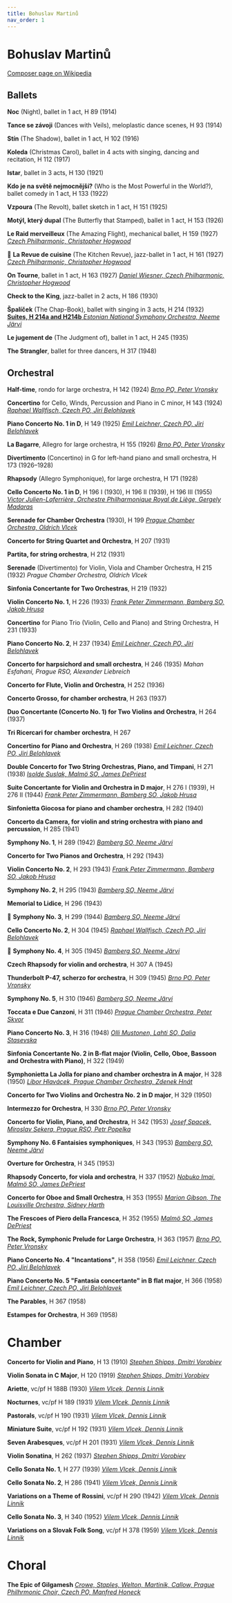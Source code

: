 ```yaml
---
title: Bohuslav Martinů
nav_order: 1
---
```


# Bohuslav Martinů



[Composer page on Wikipedia](https://en.wikipedia.org/wiki/List_of_compositions_by_Bohuslav_Martinů)

## Ballets 

**Noc** (Night), ballet in 1 act, H 89 (1914)

**Tance se závoji** (Dances with Veils), meloplastic dance scenes, H 93 (1914)

**Stín** (The Shadow), ballet in 1 act, H 102 (1916)

**Koleda** (Christmas Carol), ballet in 4 acts with singing, dancing and recitation, H 112 (1917)

**Istar**, ballet in 3 acts, H 130 (1921)

**Kdo je na světě nejmocnější?** (Who is the Most Powerful in the World?), ballet comedy in 1 act, H 133 (1922)

**Vzpoura** (The Revolt), ballet sketch in 1 act, H 151 (1925)

**Motýl, který dupal** (The Butterfly that Stamped), ballet in 1 act, H 153 (1926)

**Le Raid merveilleux** (The Amazing Flight), mechanical ballet, H 159 (1927) [*Czech Philharmonic, Christopher Hogwood*](https://tidal.com/album/95281094)

💎 **La Revue de cuisine** (The Kitchen Revue), jazz-ballet in 1 act, H 161 (1927) [*Czech Philharmonic, Christopher Hogwood*](https://tidal.com/album/95281094)

**On Tourne**, ballet in 1 act, H 163 (1927) [*Daniel Wiesner, Czech Philharmonic, Christopher Hogwood*](https://tidal.com/album/95281094)

**Check to the King**, jazz-ballet in 2 acts, H 186 (1930)

**Špalíček** (The Chap-Book), ballet with singing in 3 acts, H 214 (1932) [**Suites, H 214a and H214b** *Estonian National Symphony Orchestra, Neeme Järvi*](https://tidal.com/album/376326703)

**Le jugement de** (The Judgment of), ballet in 1 act, H 245 (1935)

**The Strangler**, ballet for three dancers, H 317 (1948)


## Orchestral 

**Half-time**, rondo for large orchestra, H 142 (1924) [*Brno PO, Peter Vronsky*](https://tidal.com/album/104574662)

**Concertino** for Cello, Winds, Percussion and Piano in C minor, H 143 (1924) [*Raphael Wallfisch, Czech PO, Jiri Belohlavek*](https://tidal.com/album/12417082)

**Piano Concerto No. 1 in D**, H 149 (1925) [*Emil Leichner, Czech PO, Jiri Belohlavek*](https://tidal.com/album/95730537)

**La Bagarre**, Allegro for large orchestra, H 155 (1926) [*Brno PO, Peter Vronsky*](https://tidal.com/album/104574662)

**Divertimento** (Concertino) in G for left-hand piano and small orchestra, H 173 (1926–1928)

**Rhapsody** (Allegro Symphonique), for large orchestra, H 171 (1928)

**Cello Concerto No. 1 in D**, H 196 I (1930), H 196 II (1939), H 196 III (1955) [*Victor Julien-Laferrière, Orchestre Philharmonique Royal de Liège, Gergely Madaras*](https://tidal.com/album/179047254)

**Serenade for Chamber Orchestra** (1930), H 199 [*Prague Chamber Orchestra, Oldrich Vlcek*](https://tidal.com/album/121806477)

**Concerto for String Quartet and Orchestra**, H 207 (1931)

**Partita, for string orchestra**, H 212 (1931)

**Serenade** (Divertimento) for Violin, Viola and Chamber Orchestra, H 215 (1932) *Prague Chamber Orchestra, Oldrich Vlcek*

**Sinfonia Concertante for Two Orchestras**, H 219 (1932)

**Violin Concerto No. 1**, H 226 (1933) [*Frank Peter Zimmermann, Bamberg SO, Jakob Hrusa*](https://tidal.com/album/341658732)

**Concertino** for Piano Trio (Violin, Cello and Piano) and String Orchestra, H 231 (1933)

**Piano Concerto No. 2**, H 237 (1934) [*Emil Leichner, Czech PO, Jiri Belohlavek*](https://tidal.com/album/95730537)

**Concerto for harpsichord and small orchestra**, H 246 (1935) *Mahan Esfahani, Prague RSO, Alexander Liebreich*

**Concerto for Flute, Violin and Orchestra**, H 252 (1936)

**Concerto Grosso, for chamber orchestra**, H 263 (1937)

**Duo Concertante (Concerto No. 1) for Two Violins and Orchestra**, H 264 (1937)

**Tri Ricercari for chamber orchestra**, H 267

**Concertino for Piano and Orchestra**, H 269 (1938) [*Emil Leichner, Czech PO, Jiri Belohlavek*](https://tidal.com/album/95730537)

**Double Concerto for Two String Orchestras, Piano, and Timpani**, H 271 (1938) [*Isolde Suslak, Malmö SO, James DePriest*](https://tidal.com/album/12107349)

**Suite Concertante for Violin and Orchestra in D major**, H 276 I (1939), H 276 II (1944) [*Frank Peter Zimmermann, Bamberg SO, Jakob Hrusa*](https://tidal.com/album/343201672)

**Sinfonietta Giocosa for piano and chamber orchestra**, H 282 (1940)

**Concerto da Camera, for violin and string orchestra with piano and percussion**, H 285 (1941)

**Symphony No. 1**, H 289 (1942) [*Bamberg SO, Neeme Järvi*](https://tidal.com/album/12123310)

**Concerto for Two Pianos and Orchestra**, H 292 (1943)

**Violin Concerto No. 2**, H 293 (1943) [*Frank Peter Zimmermann, Bamberg SO, Jakob Hrusa*](https://tidal.com/album/341658732)

**Symphony No. 2**, H 295 (1943) [*Bamberg SO, Neeme Järvi*](https://tidal.com/album/12123310)

**Memorial to Lidice**, H 296 (1943)

💎 **Symphony No. 3**, H 299 (1944) [*Bamberg SO, Neeme Järvi*](https://tidal.com/album/341729418)

**Cello Concerto No. 2**, H 304 (1945) [*Raphael Wallfisch, Czech PO, Jiri Belohlavek*](https://tidal.com/album/12417082)

💎 **Symphony No. 4**, H 305 (1945) [*Bamberg SO, Neeme Järvi*](https://tidal.com/album/341729418)

**Czech Rhapsody for violin and orchestra**, H 307 A (1945)

**Thunderbolt P-47, scherzo for orchestra**, H 309 (1945) [*Brno PO, Peter Vronsky*](https://tidal.com/album/104574662)

**Symphony No. 5**, H 310 (1946) [*Bamberg SO, Neeme Järvi*](https://tidal.com/album/22486407)

**Toccata e Due Canzoni**, H 311 (1946) [*Prague Chamber Orchestra, Peter Skvor*](https://tidal.com/album/92549056)

**Piano Concerto No. 3**, H 316 (1948) [*Olli Mustonen, Lahti SO, Dalia Stasevska*](https://tidal.com/album/339835159)

**Sinfonia Concertante No. 2 in B-flat major (Violin, Cello, Oboe, Bassoon and Orchestra with Piano)**, H 322 (1949)

**Symphonietta La Jolla for piano and chamber orchestra in A major**, H 328 (1950) [*Libor Hlavácek, Prague Chamber Orchestra, Zdenek Hnát*](https://tidal.com/album/92549056)

**Concerto for Two Violins and Orchestra No. 2 in D major**, H 329 (1950)

**Intermezzo for Orchestra**, H 330 [*Brno PO, Peter Vronsky*](https://tidal.com/album/104574662)

**Concerto for Violin, Piano, and Orchestra**, H 342 (1953) [*Josef Spacek, Miroslav Sekera, Prague RSO, Petr Popelka*](https://tidal.com/album/310460423)

**Symphony No. 6 Fantaisies symphoniques**, H 343 (1953) [*Bamberg SO, Neeme Järvi*](https://tidal.com/album/22486407)

**Overture for Orchestra**, H 345 (1953)

**Rhapsody Concerto, for viola and orchestra**, H 337 (1952) [*Nobuko Imai, Malmö SO, James DePriest*](https://tidal.com/album/12107349)

**Concerto for Oboe and Small Orchestra**, H 353 (1955) [*Marion Gibson, The Louisville Orchestra, Sidney Harth*](https://tidal.com/album/29089881)

**The Frescoes of Piero della Francesca**, H 352 (1955) [*Malmö SO, James DePriest*](https://tidal.com/album/12107349)

**The Rock, Symphonic Prelude for Large Orchestra**, H 363 (1957) [*Brno PO, Peter Vronsky*](https://tidal.com/album/104574662)

**Piano Concerto No. 4 "Incantations"**, H 358 (1956) [*Emil Leichner, Czech PO, Jiri Belohlavek*](https://tidal.com/album/95730537)

**Piano Concerto No. 5 "Fantasia concertante" in B flat major**, H 366 (1958) [*Emil Leichner, Czech PO, Jiri Belohlavek*](https://tidal.com/album/95730537)

**The Parables**, H 367 (1958)

**Estampes for Orchestra**, H 369 (1958) 

# Chamber

**Concerto for Violin and Piano**, H 13 (1910) [*Stephen Shipps, Dmitri Vorobiev*](https://tidal.com/album/12621237)

**Violin Sonata in C Major**, H 120 (1919) [*Stephen Shipps, Dmitri Vorobiev*](https://tidal.com/album/12621237)

**Ariette**, vc/pf H 188B (1930) [*Vilem Vlcek, Dennis Linnik*](https://tidal.com/browse/album/440529061)

**Nocturnes**, vc/pf H 189 (1931) [*Vilem Vlcek, Dennis Linnik*](https://tidal.com/browse/album/440529061)

**Pastorals**, vc/pf H 190 (1931) [*Vilem Vlcek, Dennis Linnik*](https://tidal.com/browse/album/440529061)

**Miniature Suite**, vc/pf H 192 (1931) [*Vilem Vlcek, Dennis Linnik*](https://tidal.com/browse/album/440529061)

**Seven Arabesques**, vc/pf H 201 (1931) [*Vilem Vlcek, Dennis Linnik*](https://tidal.com/browse/album/440529061)

**Violin Sonatina**, H 262 (1937) [*Stephen Shipps, Dmitri Vorobiev*](https://tidal.com/album/12621237)

**Cello Sonata No. 1**, H 277 (1939) [*Vilem Vlcek, Dennis Linnik*](https://tidal.com/browse/album/440529061)

**Cello Sonata No. 2**, H 286 (1941) [*Vilem Vlcek, Dennis Linnik*](https://tidal.com/browse/album/440529061)

**Variations on a Theme of Rossini**, vc/pf H 290 (1942) [*Vilem Vlcek, Dennis Linnik*](https://tidal.com/browse/album/440529061)

**Cello Sonata No. 3**, H 340 (1952) [*Vilem Vlcek, Dennis Linnik*](https://tidal.com/browse/album/440529061)

**Variations on a Slovak Folk Song**, vc/pf H 378 (1959) [*Vilem Vlcek, Dennis Linnik*](https://tidal.com/browse/album/440529061)

# Choral

**The Epic of Gilgamesh** [*Crowe, Staples, Welton, Martinik, Callow, Prague Philhrmonic Choir, Czech PO, Manfred Honeck*](https://tidal.com/album/92803606)

